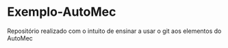 # Exemplo-AutoMec
Repositório realizado com o intuito de ensinar a usar o git aos elementos do AutoMec
